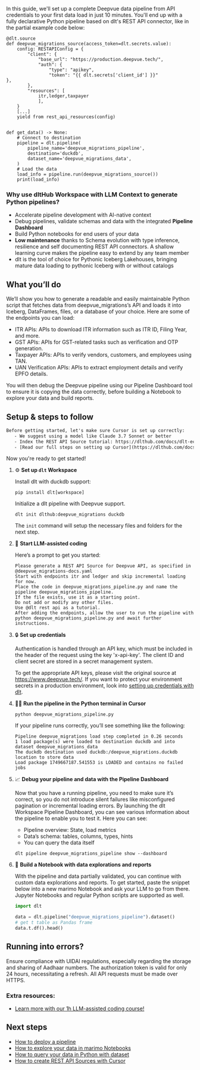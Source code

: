 In this guide, we'll set up a complete Deepvue data pipeline from API credentials to your first data load in just 10 minutes. You'll end up with a fully declarative Python pipeline based on dlt's REST API connector, like in the partial example code below:

```python-outcome
@dlt.source
def deepvue_migrations_source(access_token=dlt.secrets.value):
    config: RESTAPIConfig = {
        "client": {
            "base_url": "https://production.deepvue.tech/",
            "auth": {
                "type": "apikey",
                "token": "{{ dlt.secrets['client_id'] }}"
},
        },
        "resources": [
            itr,ledger,taxpayer
            ],
    }
    [...]
    yield from rest_api_resources(config)


def get_data() -> None:
    # Connect to destination
    pipeline = dlt.pipeline(
        pipeline_name='deepvue_migrations_pipeline',
        destination='duckdb',
        dataset_name='deepvue_migrations_data', 
    )
    # Load the data
    load_info = pipeline.run(deepvue_migrations_source())
    print(load_info) 
```

### Why use dltHub Workspace with LLM Context to generate Python pipelines?

- Accelerate pipeline development with AI-native context
- Debug pipelines, validate schemas and data with the integrated **Pipeline Dashboard**
- Build Python notebooks for end users of your data
- **Low maintenance** thanks to Schema evolution with type inference, resilience and self documenting REST API connectors. A shallow learning curve makes the pipeline easy to extend by any team member
- dlt is the tool of choice for Pythonic Iceberg Lakehouses, bringing mature data loading to pythonic Iceberg with or without catalogs

## What you’ll do

We’ll show you how to generate a readable and easily maintainable Python script that fetches data from deepvue_migrations’s API and loads it into Iceberg, DataFrames, files, or a database of your choice. Here are some of the endpoints you can load:

- ITR APIs: APIs to download ITR information such as ITR ID, Filing Year, and more.
- GST APIs: APIs for GST-related tasks such as verification and OTP generation.
- Taxpayer APIs: APIs to verify vendors, customers, and employees using TAN.
- UAN Verification APIs: APIs to extract employment details and verify EPFO details.

You will then debug the Deepvue pipeline using our Pipeline Dashboard tool to ensure it is copying the data correctly, before building a Notebook to explore your data and build reports.

## Setup & steps to follow

```default
Before getting started, let's make sure Cursor is set up correctly:
   - We suggest using a model like Claude 3.7 Sonnet or better
   - Index the REST API Source tutorial: https://dlthub.com/docs/dlt-ecosystem/verified-sources/rest_api/ and add it to context as **@dlt rest api**
   - [Read our full steps on setting up Cursor](https://dlthub.com/docs/dlt-ecosystem/llm-tooling/cursor-restapi#23-configuring-cursor-with-documentation)
```

Now you're ready to get started!

1. ⚙️ **Set up `dlt` Workspace**
    
    Install dlt with duckdb support:
    ```shell
    pip install dlt[workspace]
    ```

    Initialize a dlt pipeline with Deepvue support.
    ```shell
    dlt init dlthub:deepvue_migrations duckdb
    ```

    The `init` command will setup the necessary files and folders for the next step.
    
2. 🤠 **Start LLM-assisted coding**
    
    Here’s a prompt to get you started:
    
    ```prompt
    Please generate a REST API Source for Deepvue API, as specified in @deepvue_migrations-docs.yaml 
    Start with endpoints itr and ledger and skip incremental loading for now. 
    Place the code in deepvue_migrations_pipeline.py and name the pipeline deepvue_migrations_pipeline. 
    If the file exists, use it as a starting point. 
    Do not add or modify any other files. 
    Use @dlt rest api as a tutorial. 
    After adding the endpoints, allow the user to run the pipeline with python deepvue_migrations_pipeline.py and await further instructions.
    ```

    
3. 🔒 **Set up credentials** 
    
    Authentication is handled through an API key, which must be included in the header of the request using the key 'x-api-key'. The client ID and client secret are stored in a secret management system.
    
    To get the appropriate API keys, please visit the original source at https://www.deepvue.tech/.
    If you want to protect your environment secrets in a production environment, look into [setting up credentials with dlt](https://dlthub.com/docs/walkthroughs/add_credentials).
    
4. 🏃‍♀️ **Run the pipeline in the Python terminal in Cursor**
    
    ```shell
    python deepvue_migrations_pipeline.py
    ```
    
    If your pipeline runs correctly, you’ll see something like the following:
    
    ```shell
    Pipeline deepvue_migrations load step completed in 0.26 seconds
    1 load package(s) were loaded to destination duckdb and into dataset deepvue_migrations_data
    The duckdb destination used duckdb:/deepvue_migrations.duckdb location to store data
    Load package 1749667187.541553 is LOADED and contains no failed jobs
    ```
    
5. 📈 **Debug your pipeline and data with the Pipeline Dashboard**

    Now that you have a running pipeline, you need to make sure it’s correct, so you do not introduce silent failures like misconfigured pagination or incremental loading errors. By launching the dlt Workspace Pipeline Dashboard, you can see various information about the pipeline to enable you to test it. Here you can see:
    - Pipeline overview: State, load metrics
    - Data’s schema: tables, columns, types, hints
    - You can query the data itself
    
    ```shell
    dlt pipeline deepvue_migrations_pipeline show --dashboard
    ```
    
6. 🐍 **Build a Notebook with data explorations and reports**

    With the pipeline and data partially validated, you can continue with custom data explorations and reports. To get started, paste the snippet below into a new marimo Notebook and ask your LLM to go from there. Jupyter Notebooks and regular Python scripts are supported as well.

    
    ```python
    import dlt

   data = dlt.pipeline("deepvue_migrations_pipeline").dataset()
   # get t table as Pandas frame
   data.t.df().head()
    ```

## Running into errors?

Ensure compliance with UIDAI regulations, especially regarding the storage and sharing of Aadhaar numbers. The authorization token is valid for only 24 hours, necessitating a refresh. All API requests must be made over HTTPS.

### Extra resources:

- [Learn more with our 1h LLM-assisted coding course!](https://www.youtube.com/watch?v=GGid70rnJuM)

## Next steps

- [How to deploy a pipeline](https://dlthub.com/docs/walkthroughs/deploy-a-pipeline)
- [How to explore your data in marimo Notebooks](https://dlthub.com/docs/general-usage/dataset-access/marimo)
- [How to query your data in Python with dataset](https://dlthub.com/docs/general-usage/dataset-access/dataset)
- [How to create REST API Sources with Cursor](https://dlthub.com/docs/dlt-ecosystem/llm-tooling/cursor-restapi)